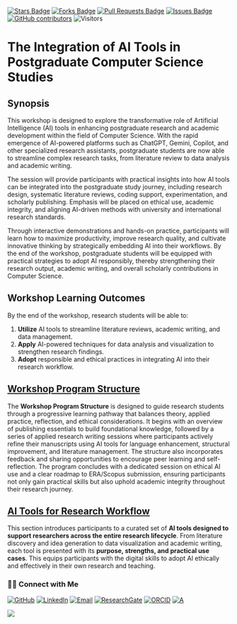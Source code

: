 <a href="https://github.com/drshahizan/short-course/stargazers"><img src="https://img.shields.io/github/stars/drshahizan/short-course" alt="Stars Badge"/></a>
<a href="https://github.com/drshahizan/short-course/network/members"><img src="https://img.shields.io/github/forks/drshahizan/short-course" alt="Forks Badge"/></a>
<a href="https://github.com/drshahizan/short-course/pulls"><img src="https://img.shields.io/github/issues-pr/drshahizan/short-course" alt="Pull Requests Badge"/></a>
<a href="https://github.com/drshahizan/short-course"><img src="https://img.shields.io/github/issues/drshahizan/short-course" alt="Issues Badge"/></a>
<a href="https://github.com/drshahizan/short-course/graphs/contributors"><img alt="GitHub contributors" src="https://img.shields.io/github/contributors/drshahizan/short-course?color=2b9348"></a>
![Visitors](https://api.visitorbadge.io/api/visitors?path=https%3A%2F%2Fgithub.com%2Fdrshahizan%2Fshort-course&labelColor=%23d9e3f0&countColor=%23697689&style=flat)


# The Integration of AI Tools in Postgraduate Computer Science Studies

## Synopsis

This workshop is designed to explore the transformative role of Artificial Intelligence (AI) tools in enhancing postgraduate research and academic development within the field of Computer Science. With the rapid emergence of AI-powered platforms such as ChatGPT, Gemini, Copilot, and other specialized research assistants, postgraduate students are now able to streamline complex research tasks, from literature review to data analysis and academic writing.

The session will provide participants with practical insights into how AI tools can be integrated into the postgraduate study journey, including research design, systematic literature reviews, coding support, experimentation, and scholarly publishing. Emphasis will be placed on ethical use, academic integrity, and aligning AI-driven methods with university and international research standards.

Through interactive demonstrations and hands-on practice, participants will learn how to maximize productivity, improve research quality, and cultivate innovative thinking by strategically embedding AI into their workflows. By the end of the workshop, postgraduate students will be equipped with practical strategies to adopt AI responsibly, thereby strengthening their research output, academic writing, and overall scholarly contributions in Computer Science.

## **Workshop Learning Outcomes**

By the end of the workshop, research students will be able to:
1. **Utilize** AI tools to streamline literature reviews, academic writing, and data management.
2. **Apply** AI-powered techniques for data analysis and visualization to strengthen research findings.
3. **Adopt** responsible and ethical practices in integrating AI into their research workflow.

## [Workshop Program Structure](materials/time.md)

The **Workshop Program Structure** is designed to guide research students through a progressive learning pathway that balances theory, applied practice, reflection, and ethical considerations. It begins with an overview of publishing essentials to build foundational knowledge, followed by a series of applied research writing sessions where participants actively refine their manuscripts using AI tools for language enhancement, structural improvement, and literature management. The structure also incorporates feedback and sharing opportunities to encourage peer learning and self-reflection. The program concludes with a dedicated session on ethical AI use and a clear roadmap to ERA/Scopus submission, ensuring participants not only gain practical skills but also uphold academic integrity throughout their research journey.

## [AI Tools for Research Workflow](materials/ai.md)

This section introduces participants to a curated set of **AI tools designed to support researchers across the entire research lifecycle**. From literature discovery and idea generation to data visualization and academic writing, each tool is presented with its **purpose, strengths, and practical use cases**. This equips participants with the digital skills to adopt AI ethically and effectively in their own research and teaching.

### 🙌🏻 Connect with Me
<p align="left">
    <a href="https://github.com/drshahizan" target="_blank"><img alt="GitHub" src="https://img.shields.io/badge/-@drshahizan-181717?style=flat-square&logo=GitHub&logoColor=white"></a>
    <a href="https://www.linkedin.com/in/drshahizan" target="_blank"><img alt="LinkedIn" src="https://img.shields.io/badge/-drshahizan-blue?style=flat-square&logo=Linkedin&logoColor=white&link=https://www.linkedin.com/in/drshahizan/"></a>
    <a href="mailto:shahizan@utm.my" target="_blank"><img alt="Email" src="https://img.shields.io/badge/-shahizan@utm.my-c14438?style=flat-square&logo=Gmail&logoColor=white&link=mailto:shahizan@utm.my.com"></a>
    <a href="https://www.researchgate.net/profile/Mohd-Othman-28" target="_blank"><img alt="ResearchGate" src="https://img.shields.io/badge/-ResearchGate-00CCBB?style=flat-square&logo=ResearchGate&logoColor=white"></a>
    <a href="https://orcid.org/0000-0003-4261-1873" target="_blank"><img alt="ORCID" src="https://img.shields.io/badge/-ORCID-A6CE39?style=flat-square&logo=ORCID&logoColor=white"></a> 
 <a href="https://visitorbadge.io/status?path=https%3A%2F%2Fgithub.com%2Fdrshahizan" target="_blank"><img alt="A" src="https://api.visitorbadge.io/api/visitors?path=https%3A%2F%2Fgithub.com%2Fdrshahizan&labelColor=%23697689&countColor=%23555555&style=plastic"></a>
 
![](https://hit.yhype.me/github/profile?user_id=81284918)
</p>
